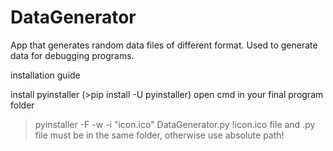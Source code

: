 # DataGenerator
App that generates random data files of different format. Used to generate data for debugging programs.

installation guide

install pyinstaller (>pip install -U pyinstaller)
open cmd in your final program folder
>pyinstaller -F -w -i "icon.ico" DataGenerator.py
!icon.ico file and .py file must be in the same folder, otherwise use absolute path!
